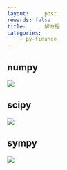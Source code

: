 ```yaml
---
layout:     post
rewards: false
title:      解方程
categories:
    - py-finance
---
```


## numpy
![](https://tva3.sinaimg.cn/large/006tNbRwgy1fv96pcthanj313w0rqjsj.jpg)

## scipy
![](https://tva4.sinaimg.cn/large/006tNbRwgy1fv96pj05y7j312u11gwh3.jpg)

## sympy
![](https://tva4.sinaimg.cn/large/006tNbRwgy1fv96po0zc4j30wo0hkjs0.jpg)